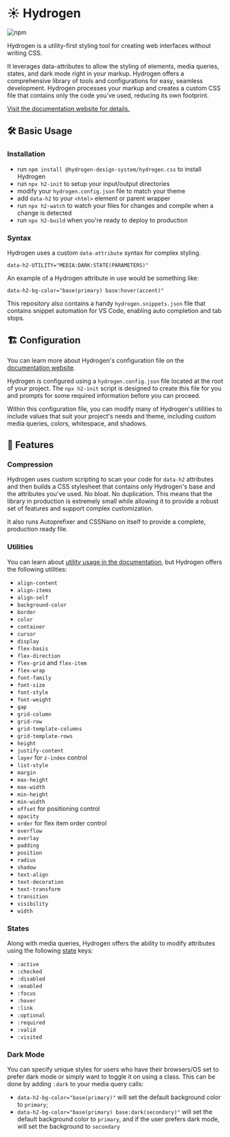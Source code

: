 # ☀️ Hydrogen

<img alt="npm" src="https://img.shields.io/npm/v/@hydrogen-design-system/hydrogen.css?color=%239d5cff&label=latest">

Hydrogen is a utility-first styling tool for creating web interfaces without writing CSS.

It leverages data-attributes to allow the styling of elements, media queries, states, and dark mode right in your markup. Hydrogen offers a comprehensive library of tools and configurations for easy, seamless development. Hydrogen processes your markup and creates a custom CSS file that contains only the code you've used, reducing its own footprint.

[Visit the documentation website for details.](https://hydrogen.design)

## 🛠️ Basic Usage

### Installation

- run `npm install @hydrogen-design-system/hydrogen.css` to install Hydrogen
- run `npx h2-init` to setup your input/output directories
- modify your `hydrogen.config.json` file to match your theme
- add `data-h2` to your `<html>` element or parent wrapper
- run `npx h2-watch` to watch your files for changes and compile when a change is detected
- run `npx h2-build` when you're ready to deploy to production

### Syntax

Hydrogen uses a custom `data-attribute` syntax for complex styling.

`data-h2-UTILITY="MEDIA:DARK:STATE(PARAMETERS)"`

An example of a Hydrogen attribute in use would be something like:

`data-h2-bg-color="base(primary) base:hover(accent)"`

This repository also contains a handy `hydrogen.snippets.json` file that contains snippet automation for VS Code, enabling auto completion and tab stops.

## 🏗️ Configuration

You can learn more about Hydrogen's configuration file on the [documentation website](https://hydrogen.design/#configuration).

Hydrogen is configured using a `hydrogen.config.json` file located at the root of your project. The `npx h2-init` script is designed to create this file for you and prompts for some required information before you can proceed.

Within this configuration file, you can modify many of Hydrogen's utilities to include values that suit your project's needs and theme, including custom media queries, colors, whitespace, and shadows.

## 🤖 Features

### Compression

Hydrogen uses custom scripting to scan your code for `data-h2` attributes and then builds a CSS stylesheet that contains only Hydrogen's base and the attributes you've used. No bloat. No duplication. This means that the library in production is extremely small while allowing it to provide a robust set of features and support complex customization.

It also runs Autoprefixer and CSSNano on itself to provide a complete, production ready file.

### Utilities

You can learn about [utility usage in the documentation](https://hydrogen.design/#backgroundColor), but Hydrogen offers the following utilities:

- `align-content`
- `align-items`
- `align-self`
- `background-color`
- `border`
- `color`
- `container`
- `cursor`
- `display`
- `flex-basis`
- `flex-direction`
- `flex-grid` and `flex-item`
- `flex-wrap`
- `font-family`
- `font-size`
- `font-style`
- `font-weight`
- `gap`
- `grid-column`
- `grid-row`
- `grid-template-columns`
- `grid-template-rows`
- `height`
- `justify-content`
- `layer` for `z-index` control
- `list-style`
- `margin`
- `max-height`
- `max-width`
- `min-height`
- `min-width`
- `offset` for positioning control
- `opacity`
- `order` for flex item order control
- `overflow`
- `overlay`
- `padding`
- `position`
- `radius`
- `shadow`
- `text-align`
- `text-decoration`
- `text-transform`
- `transition`
- `visibility`
- `width`

### States

Along with media queries, Hydrogen offers the ability to modify attributes using the following [state](https://hydrogen.design/#states) keys:

- `:active`
- `:checked`
- `:disabled`
- `:enabled`
- `:focus`
- `:hover`
- `:link`
- `:optional`
- `:required`
- `:valid`
- `:visited`

### Dark Mode

You can specify unique styles for users who have their browsers/OS set to prefer dark mode or simply want to toggle it on using a class. This can be done by adding `:dark` to your media query calls:

- `data-h2-bg-color="base(primary)"` will set the default background color to `primary`;
- `data-h2-bg-color="base(primary) base:dark(secondary)"` will set the default background color to `primary`, and if the user prefers dark mode, will set the background to `secondary`
